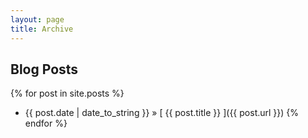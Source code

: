 ```yaml
---
layout: page
title: Archive
---
```


## Blog Posts

{% for post in site.posts %}
  * {{ post.date | date_to_string }} &raquo; 
    [ {{ post.title }} ]({{ post.url }})
{% endfor %}